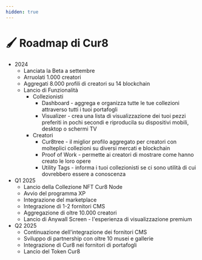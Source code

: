 ```yaml
---
hidden: true
---
```


# 🖌️ Roadmap di Cur8

* 2024
  * Lanciata la Beta a settembre
  * Arruolati 1.000 creatori
  * Aggregati 8.000 profili di creatori su 14 blockchain
  * Lancio di Funzionalità
    * Collezionisti
      * Dashboard - aggrega e organizza tutte le tue collezioni attraverso tutti i tuoi portafogli
      * Visualizer - crea una lista di visualizzazione dei tuoi pezzi preferiti in pochi secondi e riproducila su dispositivi mobili, desktop o schermi TV
    * Creatori
      * Cur8tree - il miglior profilo aggregato per creatori con molteplici collezioni su diversi mercati e blockchain
      * Proof of Work - permette ai creatori di mostrare come hanno creato le loro opere
      * Utility Tags - informa i tuoi collezionisti se ci sono utilità di cui dovrebbero essere a conoscenza&#x20;
* Q1 2025
  * Lancio della Collezione NFT Cur8 Node
  * Avvio del programma XP
  * Integrazione del marketplace
  * Integrazione di 1-2 fornitori CMS
  * Aggregazione di oltre 10.000 creatori
  * Lancio di Anywall Screen - l'esperienza di visualizzazione premium
* Q2 2025
  * Continuazione dell'integrazione dei fornitori CMS
  * Sviluppo di partnership con oltre 10 musei e gallerie
  * Integrazione di Cur8 nei fornitori di portafogli
  * Lancio del Token Cur8